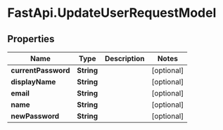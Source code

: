 # FastApi.UpdateUserRequestModel

## Properties

Name | Type | Description | Notes
------------ | ------------- | ------------- | -------------
**currentPassword** | **String** |  | [optional] 
**displayName** | **String** |  | [optional] 
**email** | **String** |  | [optional] 
**name** | **String** |  | [optional] 
**newPassword** | **String** |  | [optional] 


